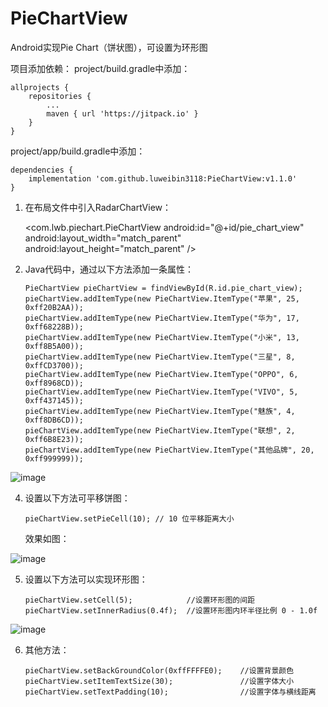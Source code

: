 # PieChartView
Android实现Pie Chart（饼状图），可设置为环形图

项目添加依赖：
project/build.gradle中添加：

	allprojects {
	    repositories {
	        ...
	        maven { url 'https://jitpack.io' }
	    }
	}

project/app/build.gradle中添加：
	
	dependencies {
        implementation 'com.github.luweibin3118:PieChartView:v1.1.0'
    }


 1. 在布局文件中引入RadarChartView：
 
 
    <com.lwb.piechart.PieChartView
        android:id="@+id/pie_chart_view"
        android:layout_width="match_parent"
        android:layout_height="match_parent" />


 
 2. Java代码中，通过以下方法添加一条属性：

        PieChartView pieChartView = findViewById(R.id.pie_chart_view);
        pieChartView.addItemType(new PieChartView.ItemType("苹果", 25, 0xff20B2AA));
        pieChartView.addItemType(new PieChartView.ItemType("华为", 17, 0xff68228B));
        pieChartView.addItemType(new PieChartView.ItemType("小米", 13, 0xff8B5A00));
        pieChartView.addItemType(new PieChartView.ItemType("三星", 8, 0xffCD3700));
        pieChartView.addItemType(new PieChartView.ItemType("OPPO", 6, 0xff8968CD));
        pieChartView.addItemType(new PieChartView.ItemType("VIVO", 5, 0xff437145));
        pieChartView.addItemType(new PieChartView.ItemType("魅族", 4, 0xff8DB6CD));
        pieChartView.addItemType(new PieChartView.ItemType("联想", 2, 0xff6B8E23));
        pieChartView.addItemType(new PieChartView.ItemType("其他品牌", 20, 0xff999999));

 ![image](https://github.com/WeiLanXingchen/PieChartView-master/blob/master/app/Screenshot_20180112-211844.png)
  
 4. 设置以下方法可平移饼图：
 
        pieChartView.setPieCell(10); // 10 位平移距离大小

    效果如图：
    
 ![image](https://github.com/WeiLanXingchen/PieChartView-master/blob/master/app/Screenshot_20180112-212035.png)
 
 
 5. 设置以下方法可以实现环形图： 
      
        pieChartView.setCell(5);            //设置环形图的间距
        pieChartView.setInnerRadius(0.4f);  //设置环形图内环半径比例 0 - 1.0f
   
 ![image](https://github.com/WeiLanXingchen/PieChartView-master/blob/master/app/Screenshot_20180112-211903.png)
 
 6. 其他方法：
 
        pieChartView.setBackGroundColor(0xffFFFFE0);    //设置背景颜色
        pieChartView.setItemTextSize(30);               //设置字体大小
        pieChartView.setTextPadding(10);                //设置字体与横线距离
 